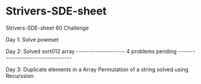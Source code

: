 # Strivers-SDE-sheet
Strivers-SDE-sheet 60 Challenge


Day 1:
Solve poweset

Day 2:
Solved sort012 array
-------------------- 4 problems pending ----------------------------------

Day 3:
Duplicate elements in a Array
Permutation of a string solved using Recurssion
